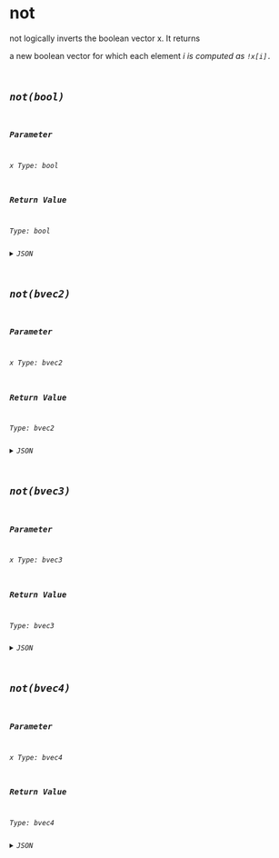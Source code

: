 # not


not logically inverts the boolean vector x. It returns

a new boolean vector for which each element <span class="emphasis"><em>i</span> is computed as <code class="code">!x[i].

## not(bool)

### Parameter

x
  Type: bool

### Return Value

  Type: bool

<details><summary>JSON</summary>

```
{
  "Type": "not(bool)",
  "Name": "not(bool)",
  "Category": 1,
  "InputPins": [
    {
      "Connection": null,
      "Id": "x",
      "Type": "bool"
    }
  ],
  "OutputPins": [
    {
      "Id": "",
      "Type": "bool"
    }
  ]
}
```

</details>

## not(bvec2)

### Parameter

x
  Type: bvec2

### Return Value

  Type: bvec2

<details><summary>JSON</summary>

```
{
  "Type": "not(bvec2)",
  "Name": "not(bvec2)",
  "Category": 1,
  "InputPins": [
    {
      "Connection": null,
      "Id": "x",
      "Type": "bvec2"
    }
  ],
  "OutputPins": [
    {
      "Id": "",
      "Type": "bvec2"
    }
  ]
}
```

</details>

## not(bvec3)

### Parameter

x
  Type: bvec3

### Return Value

  Type: bvec3

<details><summary>JSON</summary>

```
{
  "Type": "not(bvec3)",
  "Name": "not(bvec3)",
  "Category": 1,
  "InputPins": [
    {
      "Connection": null,
      "Id": "x",
      "Type": "bvec3"
    }
  ],
  "OutputPins": [
    {
      "Id": "",
      "Type": "bvec3"
    }
  ]
}
```

</details>

## not(bvec4)

### Parameter

x
  Type: bvec4

### Return Value

  Type: bvec4

<details><summary>JSON</summary>

```
{
  "Type": "not(bvec4)",
  "Name": "not(bvec4)",
  "Category": 1,
  "InputPins": [
    {
      "Connection": null,
      "Id": "x",
      "Type": "bvec4"
    }
  ],
  "OutputPins": [
    {
      "Id": "",
      "Type": "bvec4"
    }
  ]
}
```

</details>

